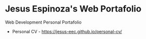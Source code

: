# Jesus Espinoza's Web Portafolio
Web Development Personal Portafolio
* Personal CV - https://jesus-eec.github.io/personal-cv/

